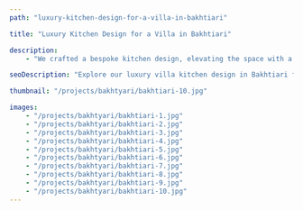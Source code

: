 ```yaml
---
path: "luxury-kitchen-design-for-a-villa-in-bakhtiari"

title: "Luxury Kitchen Design for a Villa in Bakhtiari"

description:
    - "We crafted a bespoke kitchen design, elevating the space with a perfect blend of local charm and modern luxury. Our expert team created an luxurious yet highly functional kitchen, tailored to meet the homeowner's vision. The design featured a gourmet layout, ideal for both everyday use and entertaining, with custom cabinetry that added elegance and practicality. Every element, from the premium materials to the fine details, was carefully selected to create a stunning, personalized space. A personalized consultation ensured that the entire process was seamless, bringing the homeowner's dream kitchen to life with ease."

seoDescription: "Explore our luxury villa kitchen design in Bakhtiari featuring custom cabinetry, gourmet layouts & premium finishes. Transform your space with our expert kitchen designers. Create your dream kitchen with personalized consultation & seamless execution."

thumbnail: "/projects/bakhtyari/bakhtiari-10.jpg"

images:
    - "/projects/bakhtyari/bakhtiari-1.jpg"
    - "/projects/bakhtyari/bakhtiari-2.jpg"
    - "/projects/bakhtyari/bakhtiari-3.jpg"
    - "/projects/bakhtyari/bakhtiari-4.jpg"
    - "/projects/bakhtyari/bakhtiari-5.jpg"
    - "/projects/bakhtyari/bakhtiari-6.jpg"
    - "/projects/bakhtyari/bakhtiari-7.jpg"
    - "/projects/bakhtyari/bakhtiari-8.jpg"
    - "/projects/bakhtyari/bakhtiari-9.jpg"
    - "/projects/bakhtyari/bakhtiari-10.jpg"
---
```

